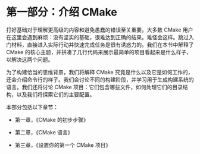 # 第一部分：介绍 CMake

打好基础对于理解更高级的内容和避免愚蠢的错误至关重要。大多数 CMake 用户在这里会遇到麻烦：没有坚实的基础，很难达到正确的结果。难怪会这样。跳过入门材料，直接进入实际行动并快速完成任务是很有诱惑力的。我们在本节中解释了 CMake 的核心主题，并拼凑了几行代码来展示最简单的项目看起来是什么样子，以解决这两个问题。

为了构建恰当的思维背景，我们将解释 CMake 究竟是什么以及它是如何工作的，还会介绍命令行的样子。我们会讨论不同的构建阶段，并学习用于生成构建系统的语言。我们还将讨论 CMake 项目：它们包含哪些文件，如何处理它们的目录结构，以及我们将探索它们的主要配置。

本部分包括以下章节：

+   第一章，《CMake 的初步步骤》

+   第二章，《CMake 语言》

+   第三章，《设置你的第一个 CMake 项目》

